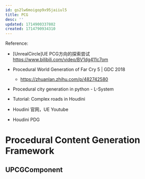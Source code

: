 ```yaml
---
id: gs2lw6moigop9x95jaiiul5
title: PCG
desc: ''
updated: 1714900337802
created: 1714790934310
---
```


Reference:
* [UnrealCircle]UE PCG方向的探索尝试 https://www.bilibili.com/video/BV1dg411c7om

* Procedural World Generation of Far Cry 5 | GDC 2018
  * https://zhuanlan.zhihu.com/p/482742580
* Procedural city generation in python - L-System
* Tutorial: Complex roads in Houdini
* Houdini 官网，UE Youtube
* Houdini PDG

# Procedural Content Generation Framework


## UPCGComponent
